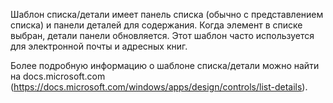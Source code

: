 ﻿Шаблон списка/детали имеет панель списка (обычно с представлением списка) и панели деталей для содержания. Когда элемент в списке выбран, детали панели обновляется. Этот шаблон часто используется для электронной почты и адресных книг.

Более подробную информацию о шаблоне списка/детали можно найти на docs.microsoft.com (https://docs.microsoft.com/windows/apps/design/controls/list-details).